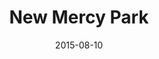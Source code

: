 ---
layout: post
title:  "New Mercy Park"
date:   2015-08-10
excerpt: "Web-based narrative that is part alternate reality game, part poetry, and part software tutorial, resulting in an experience that spans months and takes place across chat boxes, emails, and other internet platforms."
thumbnail: NMP.gif
comments: false
---